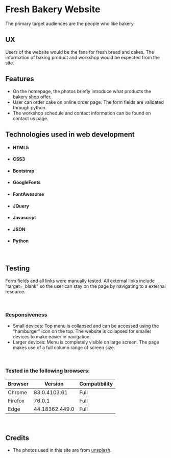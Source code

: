 # Fresh Bakery Website
The primary target audiences are the people who like bakery.


## UX
Users of the website would be the fans for fresh bread and cakes. The information of baking product and workshop would be expected from the site.


## Features
- On the homepage, the photos briefly introduce what products the bakery shop offer.<br>
- User can order cake on online order page. The form fields are validated through python.<br>
- The workshop schedule and contact information can be found on contact us page. <br>


## Technologies used in web development

- #### HTML5
- #### CSS3
- #### Bootstrap
- #### GoogleFonts
- #### FontAwesome 
- #### JQuery
- #### Javascript
- #### JSON 
- #### Python
<br>

## Testing
Form fields and all links were manually tested.  All external links include "target=_blank" so the user can stay on the page by navigating to a external resource. 


<br>

### Responsiveness
- Small devices: Top menu is collapsed and can be accessed using the "hamburger" icon on the top. The website is collapsed for smaller devices to make easier in navigation.<br>
- Larger devices: Menu is completely visible on large screen. The page makes use of a full column range of screen size.


<br>

### Tested in the following browsers:
|Browser  | Version       | Compatibility |
|---------|---------------|---------------|
|Chrome   |83.0.4103.61   | Full          |
|Firefox  |76.0.1         | Full          |
|Edge     |44.18362.449.0 | Full          |

<br>

## Credits
- The photos used in this site are from [unsplash](https://unsplash.com).
